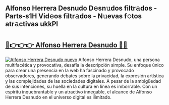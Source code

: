 ## Alfonso Herrera Desnudo D𝚎sn𝚞dos filtr𝚊dos - Parts-s1H Vid𝚎os filtr𝚊dos - N𝚞evas f𝚘tos atr𝚊ctivas ukkPl

# <h2><a href="http://mbcpfv.tromn.icu/?c=Alfonso+Herrera+Desnudo">🔗👉👉👉 Alfonso Herrera Desnudo 🔗🔗</a></h2>

[![Alfonso Herrera Desnudo nuevo](https://i.imgur.com/pEAQMta.gif)](http://mbcpfv.tromn.icu/?c=Alfonso+Herrera+Desnudo)
Alfonso Herrera Desnudo, una persona multifacética y provocativa, desafía la descripción simple. Su enfoque único para crear una presencia en la web ha fascinado y provocado observadores, generando debates sobre la privacidad, la expresión artística y las complejidades de las sociedades digitales. A pesar de la ambigüedad de sus intenciones, su huella en la cultura en línea es imborrable. Con un espíritu inquebrantable y un atractivo innegable, el alcance de Alfonso Herrera Desnudo en el universo digital es ilimitado.
